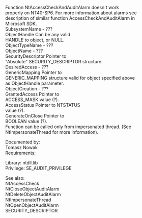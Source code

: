 Function NtAccessCheckAndAuditAlarm doesn't work \
properly on NT40\-SP6. For more information about alarms see \
description of similar function AccessCheckAndAuditAlarm in \
Microsoft SDK. \
SubsystemName \- ??? \
ObjectHandle Can be any valid \
HANDLE to object, or NULL. \
ObjectTypeName \- ??? \
ObjectName \- ??? \
SecurityDescriptor Pointer to \
"Absolute" SECURITY\_DESCRIPTOR structure. \
DesiredAccess \- ??? \
GenericMapping Pointer to \
GENERIC\_MAPPING structure valid for object specified above \
as ObjectHandle parameter. \
ObjectCreation \- ??? \
GrantedAccess Pointer to \
ACCESS\_MASK value \(?\). \
AccessStatus Pointer to NTSTATUS \
value \(?\). \
GenerateOnClose Pointer to \
BOOLEAN value \(?\). \
Function can be called only from impersonated thread. \(See \
NtImpersonateThread for more information\).

Documented by: \
Tomasz Nowak \
Requirements:

Library: ntdll.lib \
Privilege: SE\_AUDIT\_PRIVILEGE

See also: \
NtAccessCheck \
NtCloseObjectAuditAlarm \
NtDeleteObjectAuditAlarm \
NtImpersonateThread \
NtOpenObjectAuditAlarm \
SECURITY\_DESCRIPTOR

